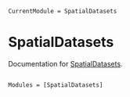 ```@meta
CurrentModule = SpatialDatasets
```

# SpatialDatasets

Documentation for [SpatialDatasets](https://github.com/javierbarbero/SpatialDatasets.jl).

```@index
```

```@autodocs
Modules = [SpatialDatasets]
```
